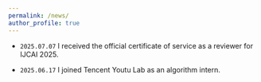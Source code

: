 ```yaml
---
permalink: /news/
author_profile: true
---
```


- `2025.07.07` I received the official certificate of service as a reviewer for IJCAI 2025.

- `2025.06.17` I joined Tencent Youtu Lab as an algorithm intern.